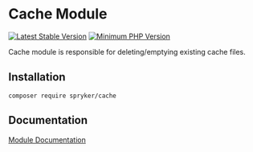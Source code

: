 # Cache Module
[![Latest Stable Version](https://poser.pugx.org/spryker/cache/v/stable.svg)](https://packagist.org/packages/spryker/cache)
[![Minimum PHP Version](https://img.shields.io/badge/php-%3E%3D%207.3-8892BF.svg)](https://php.net/)

Cache module is responsible for deleting/emptying existing cache files.

## Installation

```
composer require spryker/cache
```

## Documentation

[Module Documentation](https://academy.spryker.com/developing_with_spryker/module_guide/modules.html)
